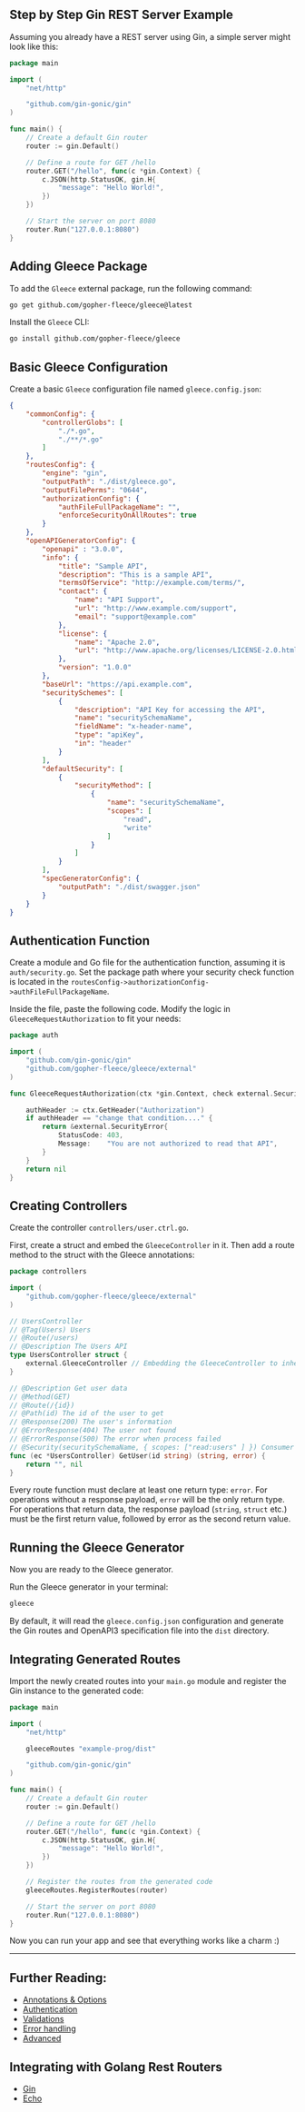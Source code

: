 ## Step by Step Gin REST Server Example

Assuming you already have a REST server using Gin, a simple server might look like this:
```go
package main

import (
    "net/http"

    "github.com/gin-gonic/gin"
)

func main() {
    // Create a default Gin router
    router := gin.Default()

    // Define a route for GET /hello
    router.GET("/hello", func(c *gin.Context) {
        c.JSON(http.StatusOK, gin.H{
            "message": "Hello World!",
        })
    })

    // Start the server on port 8080
    router.Run("127.0.0.1:8080")
}
```

## Adding Gleece Package

To add the `Gleece` external package, run the following command:

```bash
go get github.com/gopher-fleece/gleece@latest
```

Install the `Gleece` CLI:

```bash
go install github.com/gopher-fleece/gleece
```

## Basic Gleece Configuration

Create a basic `Gleece` configuration file named `gleece.config.json`:
```json
{
	"commonConfig": {
		"controllerGlobs": [
			"./*.go",
			"./**/*.go"
		]
	},
	"routesConfig": {
		"engine": "gin",
		"outputPath": "./dist/gleece.go",
		"outputFilePerms": "0644",
		"authorizationConfig": {
			"authFileFullPackageName": "",
			"enforceSecurityOnAllRoutes": true
		}
	},
	"openAPIGeneratorConfig": {
		"openapi" : "3.0.0",
		"info": {
			"title": "Sample API",
			"description": "This is a sample API",
			"termsOfService": "http://example.com/terms/",
			"contact": {
				"name": "API Support",
				"url": "http://www.example.com/support",
				"email": "support@example.com"
			},
			"license": {
				"name": "Apache 2.0",
				"url": "http://www.apache.org/licenses/LICENSE-2.0.html"
			},
			"version": "1.0.0"
		},
		"baseUrl": "https://api.example.com",
		"securitySchemes": [
			{
				"description": "API Key for accessing the API",
				"name": "securitySchemaName",
				"fieldName": "x-header-name",
				"type": "apiKey",
				"in": "header"
			}
		],
		"defaultSecurity": [
			{
				"securityMethod": [
					{
						"name": "securitySchemaName",
						"scopes": [
							"read",
							"write"
						]
					}
				]
			}
		],
		"specGeneratorConfig": {
			"outputPath": "./dist/swagger.json"
		}
	}
}
```

## Authentication Function

Create a module and Go file for the authentication function, assuming it is `auth/security.go`. Set the package path where your security check function is located in the `routesConfig->authorizationConfig->authFileFullPackageName`.

Inside the file, paste the following code. Modify the logic in `GleeceRequestAuthorization` to fit your needs:

```go
package auth

import (
	"github.com/gin-gonic/gin"
	"github.com/gopher-fleece/gleece/external"
)

func GleeceRequestAuthorization(ctx *gin.Context, check external.SecurityCheck) *external.SecurityError {

	authHeader := ctx.GetHeader("Authorization")
	if authHeader == "change that condition...." {
		return &external.SecurityError{
			StatusCode: 403,
			Message:    "You are not authorized to read that API",
		}
	}
	return nil
}
```

## Creating Controllers

Create the controller `controllers/user.ctrl.go`.

First, create a struct and embed the `GleeceController` in it. Then add a route method to the struct with the Gleece annotations:

```go
package controllers

import (
	"github.com/gopher-fleece/gleece/external"
)

// UsersController
// @Tag(Users) Users
// @Route(/users)
// @Description The Users API
type UsersController struct {
	external.GleeceController // Embedding the GleeceController to inherit its methods
}

// @Description Get user data
// @Method(GET)
// @Route(/{id})
// @Path(id) The id of the user to get
// @Response(200) The user's information
// @ErrorResponse(404) The user not found
// @ErrorResponse(500) The error when process failed
// @Security(securitySchemaName, { scopes: ["read:users" ] }) Consumer should pass this security schema
func (ec *UsersController) GetUser(id string) (string, error) {
	return "", nil
}
```

Every route function must declare at least one return type: `error`. For operations without a response payload, `error` will be the only return type. For operations that return data, the response payload (`string`, `struct` etc.) must be the first return value, followed by error as the second return value.


## Running the Gleece Generator

Now you are ready to the Gleece generator.

Run the Gleece generator in your terminal:
```bash
gleece
```

By default, it will read the `gleece.config.json` configuration and generate the Gin routes and OpenAPI3 specification file into the `dist` directory.

## Integrating Generated Routes

Import the newly created routes into your `main.go` module and register the Gin instance to the generated code:

```go
package main

import (
    "net/http"

    gleeceRoutes "example-prog/dist"

    "github.com/gin-gonic/gin"
)

func main() {
    // Create a default Gin router
    router := gin.Default()

    // Define a route for GET /hello
    router.GET("/hello", func(c *gin.Context) {
        c.JSON(http.StatusOK, gin.H{
            "message": "Hello World!",
        })
    })

    // Register the routes from the generated code
    gleeceRoutes.RegisterRoutes(router)

    // Start the server on port 8080
    router.Run("127.0.0.1:8080")
}
```

Now you can run your app and see that everything works like a charm :)

---

## Further Reading:
- [Annotations & Options](./ANNOTATIONS.md)
- [Authentication](./AUTHENTICATION.md)
- [Validations](./VALIDATION.md) 
- [Error handling](./SECURITY.md)
- [Advanced](./ADVANCED.md)

## Integrating with Golang Rest Routers 

- [Gin](./GIN_INTEGRATION.md)
- [Echo](./ECHO_INTEGRATION.md)
